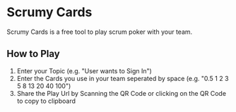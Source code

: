 # Scrumy Cards

Scrumy Cards is a free tool to play scrum poker with your team.

## How to Play

1. Enter your Topic (e.g. "User wants to Sign In")
2. Enter the Cards you use in your team seperated by space (e.g. "0.5 1 2 3 5 8 13 20 40 100")
3. Share the Play Url by Scanning the QR Code or clicking on the QR Code to copy to clipboard
